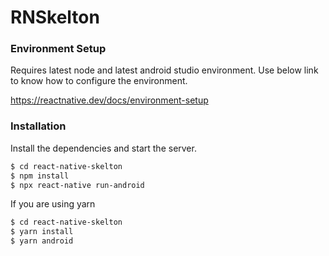 # RNSkelton

### Environment Setup

Requires latest node and latest android studio environment.
Use below link to know how to configure the environment.

https://reactnative.dev/docs/environment-setup


### Installation

Install the dependencies and start the server.

```sh
$ cd react-native-skelton
$ npm install
$ npx react-native run-android
```
If you are using yarn

```sh
$ cd react-native-skelton
$ yarn install
$ yarn android
```